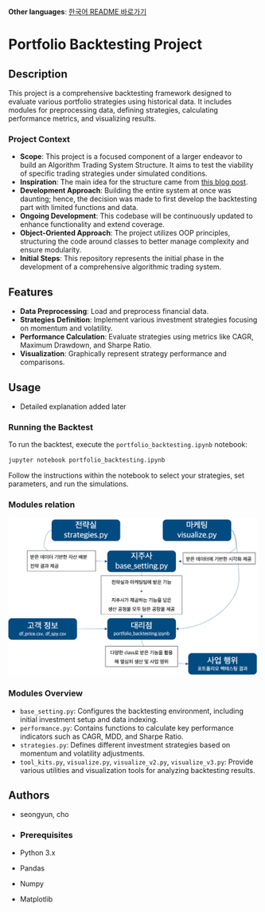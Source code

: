 **Other languages**: [한국어 README 바로가기](README.ko.md)

# Portfolio Backtesting Project

## Description
This project is a comprehensive backtesting framework designed to evaluate various portfolio strategies using historical data. It includes modules for preprocessing data, defining strategies, calculating performance metrics, and visualizing results.

### Project Context
- **Scope**: This project is a focused component of a larger endeavor to build an Algorithm Trading System Structure. It aims to test the viability of specific trading strategies under simulated conditions.
- **Inspiration**: The main idea for the structure came from [this blog post](https://brunch.co.kr/@quantdaddy/203).
- **Development Approach**: Building the entire system at once was daunting; hence, the decision was made to first develop the backtesting part with limited functions and data.
- **Ongoing Development**: This codebase will be continuously updated to enhance functionality and extend coverage.
- **Object-Oriented Approach**: The project utilizes OOP principles, structuring the code around classes to better manage complexity and ensure modularity.
- **Initial Steps**: This repository represents the initial phase in the development of a comprehensive algorithmic trading system.

## Features
- **Data Preprocessing**: Load and preprocess financial data.
- **Strategies Definition**: Implement various investment strategies focusing on momentum and volatility.
- **Performance Calculation**: Evaluate strategies using metrics like CAGR, Maximum Drawdown, and Sharpe Ratio.
- **Visualization**: Graphically represent strategy performance and comparisons.

## Usage
- Detailed explanation added later

### Running the Backtest
To run the backtest, execute the `portfolio_backtesting.ipynb` notebook:
```bash
jupyter notebook portfolio_backtesting.ipynb
```
Follow the instructions within the notebook to select your strategies, set parameters, and run the simulations.

### Modules relation
<img src="backtesting_function/description.png" width="500">

### Modules Overview
- `base_setting.py`: Configures the backtesting environment, including initial investment setup and data indexing.
- `performance.py`: Contains functions to calculate key performance indicators such as CAGR, MDD, and Sharpe Ratio.
- `strategies.py`: Defines different investment strategies based on momentum and volatility adjustments.
- `tool_kits.py`, `visualize.py`, `visualize_v2.py`, `visualize_v3.py`: Provide various utilities and visualization tools for analyzing backtesting results.

## Authors
- seongyun, cho

- ### Prerequisites
- Python 3.x
- Pandas
- Numpy
- Matplotlib
